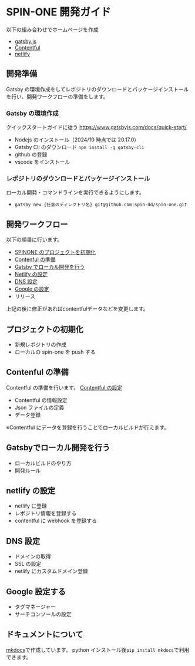 # SPIN-ONE 開発ガイド

以下の組み合わせでホームページを作成

- [gatsby.js](https://www.gatsbyjs.com/)
- [Contentful](https://www.contentful.com/)
- [netlify](https://www.netlify.com/)

## 開発準備

Gatsby の環境作成をしてレポジトリのダウンロードとパッケージインストールを行い、開発ワークフローの準備をします。

### Gatsby の環境作成

クイックスタートガイドに従う
<https://www.gatsbyjs.com/docs/quick-start/>

- Nodejs のインストール（2024/10 時点では 20.17.0）
- Gatsby Cli のダウンロード `npm install -g gatsby-cli`
- github の登録
- vscode をインストール

### レポジトリのダウンロードとパッケージインストール

ローカル開発・コマンドラインを実行できるようにします。

- `gatsby new {任意のディレクトリ名} git@github.com:spin-dd/spin-one.git`

## 開発ワークフロー

以下の順番に行います。

- [SPINONE のプロジェクトを初期化](./github/readme.md)
- [Contenful の準備](./Contentful/readme.md)
- [Gatsby でローカル開発を行う](./Gatsby/readme.md)
- [Netlify の設定](./netlify/readme.md)
- [DNS 設定](./DNS/readme.md)
- [Google の設定](./Google/readme.md)
- リリース

上記の後に修正があればcontentfulデータなどを変更します。

## プロジェクトの初期化

- 新規レポジトリの作成
- ローカルの spin-one を push する

## Contenful の準備

Contentful の準備を行います。
[Contentful の設定](./Contentful/readme.md)

- Contentful の情報設定
- Json ファイルの定義
- データ登録

※Contentful にデータを登録を行うことでローカルビルドが行えます。

## Gatsbyでローカル開発を行う

- ローカルビルドのやり方
- 開発ルール

## netlify の設定

- netlify に登録
- レポジトリ情報を登録する
- contentful に webhook を登録する

## DNS 設定

- ドメインの取得
- SSL の設定
- netlify にカスタムドメイン登録

## Google 設定する

- タグマネージャー
- サーチコンソールの設定

## ドキュメントについて

[mkdocs](https://mkdocs-origin.readthedocs.io/en/latest/)で作成しています。
python インストール後`pip install mkdocs`で利用できます。
